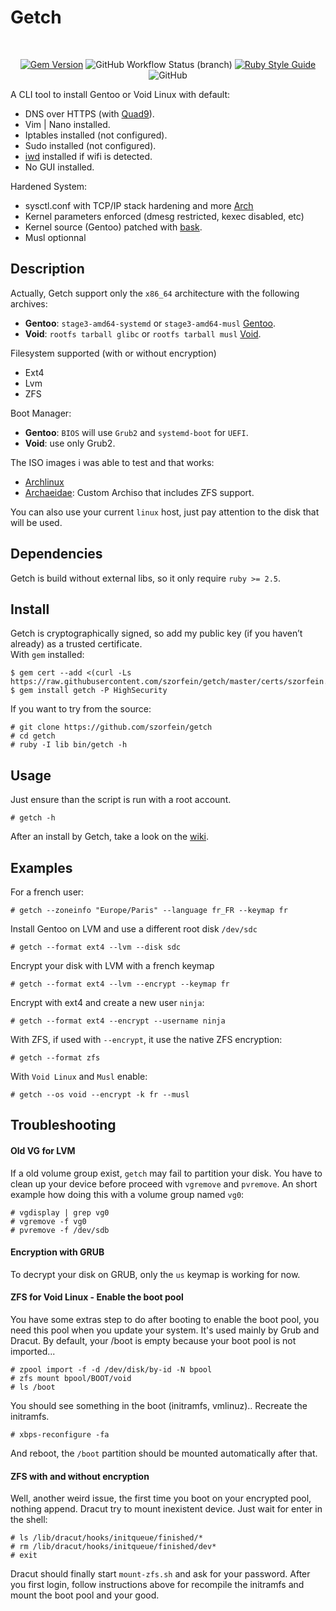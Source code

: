 # Getch

<div align="center">
<br/>

[![Gem Version](https://badge.fury.io/rb/getch.svg)](https://badge.fury.io/rb/getch)
![GitHub Workflow Status (branch)](https://img.shields.io/github/workflow/status/szorfein/getch/Rubocop/develop)
[![Ruby Style Guide](https://img.shields.io/badge/code_style-rubocop-brightgreen.svg)](https://github.com/rubocop/rubocop)
![GitHub](https://img.shields.io/github/license/szorfein/getch)

</div>

A CLI tool to install Gentoo or Void Linux with default:
+ DNS over HTTPS (with [Quad9](https://www.quad9.net/)).
+ Vim | Nano installed.
+ Iptables installed (not configured).
+ Sudo installed (not configured).
+ [iwd](https://iwd.wiki.kernel.org/) installed if wifi is detected.
+ No GUI installed.

Hardened System:
+ sysctl.conf with TCP/IP stack hardening and more [Arch](https://wiki.archlinux.org/title/Sysctl)
+ Kernel parameters enforced (dmesg restricted, kexec disabled, etc)
+ Kernel source (Gentoo) patched with [bask](https://github.com/szorfein/bask).
+ Musl optionnal

## Description
Actually, Getch support only the `x86_64` architecture with the following archives:
+ **Gentoo**: `stage3-amd64-systemd` or `stage3-amd64-musl` [Gentoo](https://www.gentoo.org/downloads/).
+ **Void**: `rootfs tarball glibc` or `rootfs tarball musl` [Void](https://voidlinux.org/download/).

Filesystem supported (with or without encryption)
+ Ext4
+ Lvm
+ ZFS

Boot Manager:
+ **Gentoo**: `BIOS` will use `Grub2` and `systemd-boot` for `UEFI`.
+ **Void**: use only Grub2.

The ISO images i was able to test and that works:
+ [Archlinux](https://www.archlinux.org/download/)
+ [Archaeidae](https://github.com/szorfein/archaeidae): Custom Archiso that includes ZFS support.

You can also use your current `linux` host, just pay attention to the disk that will be used.  

## Dependencies
Getch is build without external libs, so it only require `ruby >= 2.5`.

## Install
Getch is cryptographically signed, so add my public key (if you haven’t already) as a trusted certificate.  
With `gem` installed:

    $ gem cert --add <(curl -Ls https://raw.githubusercontent.com/szorfein/getch/master/certs/szorfein.pem)
    $ gem install getch -P HighSecurity

If you want to try from the source:

    # git clone https://github.com/szorfein/getch
    # cd getch
    # ruby -I lib bin/getch -h

## Usage
Just ensure than the script is run with a root account.

    # getch -h

After an install by Getch, take a look on the [wiki](https://github.com/szorfein/getch/wiki).

## Examples
For a french user:

    # getch --zoneinfo "Europe/Paris" --language fr_FR --keymap fr

Install Gentoo on LVM and use a different root disk `/dev/sdc`

    # getch --format ext4 --lvm --disk sdc

Encrypt your disk with LVM with a french keymap

    # getch --format ext4 --lvm --encrypt --keymap fr

Encrypt with ext4 and create a new user `ninja`:

    # getch --format ext4 --encrypt --username ninja

With ZFS, if used with `--encrypt`, it use the native ZFS encryption:

    # getch --format zfs

With `Void Linux` and `Musl` enable:

    # getch --os void --encrypt -k fr --musl

## Troubleshooting

#### Old VG for LVM
If a old volume group exist, `getch` may fail to partition your disk. You have to clean up your device before proceed with `vgremove` and `pvremove`. An short example how doing this with a volume group named `vg0`:

    # vgdisplay | grep vg0
    # vgremove -f vg0
    # pvremove -f /dev/sdb

#### Encryption with GRUB
To decrypt your disk on GRUB, only the `us` keymap is working for now.

#### ZFS for Void Linux - Enable the boot pool
You have some extras step to do after booting to enable the boot pool, you need this pool when you update your system. It's used mainly by Grub and Dracut.
By default, your /boot is empty because your boot pool is not imported...

    # zpool import -f -d /dev/disk/by-id -N bpool
    # zfs mount bpool/BOOT/void
    # ls /boot

You should see something in the boot (initramfs, vmlinuz).. Recreate the initramfs.

    # xbps-reconfigure -fa

And reboot, the `/boot` partition should be mounted automatically after that.

#### ZFS with and without encryption
Well, another weird issue, the first time you boot on your encrypted pool, nothing append. Dracut try to mount inexistent device. Just wait for enter in the shell:

    # ls /lib/dracut/hooks/initqueue/finished/*
    # rm /lib/dracut/hooks/initqueue/finished/dev*
    # exit

Dracut should finally start `mount-zfs.sh` and ask for your password. After you first login, follow instructions above for recompile the initramfs and mount the boot pool and your good.
